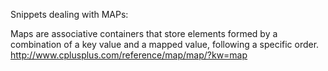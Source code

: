Snippets dealing with MAPs:

Maps are associative containers that store elements formed by a combination of a key value and a mapped value, following a specific order.
http://www.cplusplus.com/reference/map/map/?kw=map